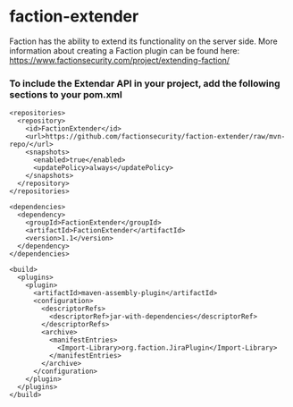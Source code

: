 # faction-extender
Faction has the ability to extend its functionality on the server side. More information about creating a Faction plugin can be found here: https://www.factionsecurity.com/project/extending-faction/

### To include the Extendar API in your project, add the following sections to your pom.xml

```
<repositories>
  <repository>
    <id>FactionExtender</id>
    <url>https://github.com/factionsecurity/faction-extender/raw/mvn-repo/</url>
    <snapshots>
      <enabled>true</enabled>
      <updatePolicy>always</updatePolicy>
    </snapshots>
  </repository>
</repositories>

<dependencies>
  <dependency>
    <groupId>FactionExtender</groupId>
    <artifactId>FactionExtender</artifactId>
    <version>1.1</version>
  </dependency>
</dependencies>

<build>
  <plugins>
    <plugin>
      <artifactId>maven-assembly-plugin</artifactId>
      <configuration>
        <descriptorRefs>
          <descriptorRef>jar-with-dependencies</descriptorRef>
        </descriptorRefs>
        <archive> 
          <manifestEntries>
            <Import-Library>org.faction.JiraPlugin</Import-Library>
          </manifestEntries>
        </archive>
      </configuration>
    </plugin>
  </plugins>
</build>
```
